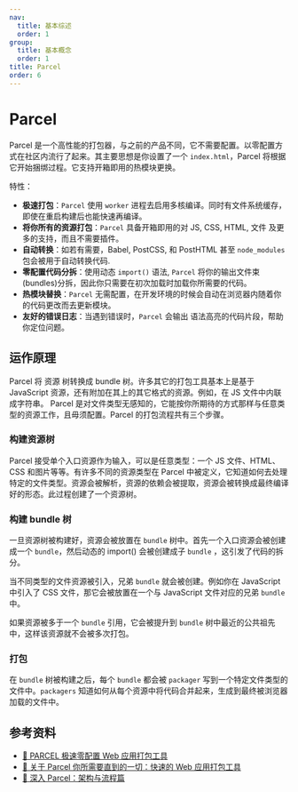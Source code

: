 ```yaml
---
nav:
  title: 基本综述
  order: 1
group:
  title: 基本概念
  order: 1
title: Parcel
order: 6
---
```


# Parcel

Parcel 是一个高性能的打包器，与之前的产品不同，它不需要配置。以零配置方式在社区内流行了起来。其主要思想是你设置了一个 `index.html`，Parcel 将根据它开始捆绑过程。它支持开箱即用的热模块更换。

特性：

- **极速打包**：`Parcel` 使用 `worker` 进程去启用多核编译。同时有文件系统缓存，即使在重启构建后也能快速再编译。
- **将你所有的资源打包**：`Parcel` 具备开箱即用的对 JS, CSS, HTML, 文件 及更多的支持，而且不需要插件。
- **自动转换**：如若有需要，Babel, PostCSS, 和 PostHTML 甚至 `node_modules` 包会被用于自动转换代码.
- **零配置代码分拆**：使用动态 `import()` 语法, `Parcel` 将你的输出文件束(bundles)分拆，因此你只需要在初次加载时加载你所需要的代码。
- **热模块替换**：`Parcel` 无需配置，在开发环境的时候会自动在浏览器内随着你的代码更改而去更新模块。
- **友好的错误日志**：当遇到错误时，`Parcel` 会输出 语法高亮的代码片段，帮助你定位问题。

## 运作原理

Parcel 将 资源 树转换成 bundle 树。许多其它的打包工具基本上是基于 JavaScript 资源，还有附加在其上的其它格式的资源。例如，在 JS 文件中内联成字符串。 Parcel 是对文件类型无感知的，它能按你所期待的方式那样与任意类型的资源工作，且毋须配置。Parcel 的打包流程共有三个步骤。

### 构建资源树

Parcel 接受单个入口资源作为输入，可以是任意类型：一个 JS 文件、HTML、CSS 和图片等等。有许多不同的资源类型在 Parcel 中被定义，它知道如何去处理特定的文件类型。资源会被解析，资源的依赖会被提取，资源会被转换成最终编译好的形态。此过程创建了一个资源树。

### 构建 bundle 树

一旦资源树被构建好，资源会被放置在 `bundle` 树中。首先一个入口资源会被创建成一个 `bundle`，然后动态的 import() 会被创建成子 `bundle` ，这引发了代码的拆分。

当不同类型的文件资源被引入，兄弟 `bundle` 就会被创建。例如你在 JavaScript 中引入了 CSS 文件，那它会被放置在一个与 JavaScript 文件对应的兄弟 `bundle` 中。

如果资源被多于一个 `bundle` 引用，它会被提升到 `bundle` 树中最近的公共祖先中，这样该资源就不会被多次打包。

### 打包

在 `bundle` 树被构建之后，每个 `bundle` 都会被 `packager` 写到一个特定文件类型的文件中。`packagers` 知道如何从每个资源中将代码合并起来，生成到最终被浏览器加载的文件中。

## 参考资料

- [📖 PARCEL 极速零配置 Web 应用打包工具](https://parceljs.org/)
- [📝 关于 Parcel 你所需要直到的一切：快速的 Web 应用打包工具](https://juejin.im/post/5a545c94518825733d68edae)
- [📝 深入 Parcel：架构与流程篇](https://juejin.im/post/5ca2b4f5f265da30d1035e0d)
